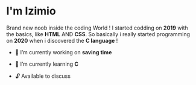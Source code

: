I'm Izimio
=

Brand new noob inside the coding World ! I started codding on __2019__ with the basics, like __HTML__ AND __CSS__.
So basically i really started programming on __2020__ when i discovered the __C language__ ! 
  
  
 * 🔭 I’m currently working on  __saving time__ 
   
    
 * 🎈 I’m currently learning  __C__ 
 
 * 🔓 Available to discuss  
 
